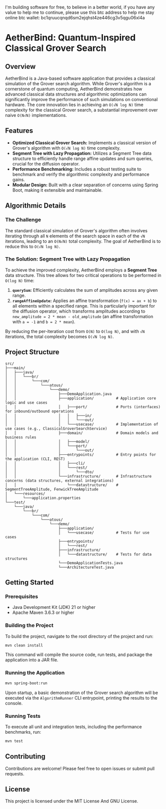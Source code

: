 I'm building software for free, to believe in a better world, if you have any value to help me to continue, please use this btc address to help me stay online
btc wallet: bc1qruucqnqd6sm2ejqhst4ze446cg3v5qgu06xl4a

# AetherBind: Quantum-Inspired Classical Grover Search

## Overview

AetherBind is a Java-based software application that provides a classical simulation of the Grover search algorithm. While Grover's algorithm is a cornerstone of quantum computing, AetherBind demonstrates how advanced classical data structures and algorithmic optimizations can significantly improve the performance of such simulations on conventional hardware. The core innovation lies in achieving an `O(√N log N)` time complexity for the classical Grover search, a substantial improvement over naive `O(N√N)` implementations.

## Features

*   **Optimized Classical Grover Search:** Implements a classical version of Grover's algorithm with `O(√N log N)` time complexity.
*   **Segment Tree with Lazy Propagation:** Utilizes a Segment Tree data structure to efficiently handle range affine updates and sum queries, crucial for the diffusion operator.
*   **Performance Benchmarking:** Includes a robust testing suite to benchmark and verify the algorithmic complexity and performance gains.
*   **Modular Design:** Built with a clear separation of concerns using Spring Boot, making it extensible and maintainable.

## Algorithmic Details

### The Challenge

The standard classical simulation of Grover's algorithm often involves iterating through all `N` elements of the search space in each of the `√N` iterations, leading to an `O(N√N)` total complexity. The goal of AetherBind is to reduce this to `O(√N log N)`.

### The Solution: Segment Tree with Lazy Propagation

To achieve the improved complexity, AetherBind employs a **Segment Tree** data structure. This tree allows for two critical operations to be performed in `O(log N)` time:

1.  **`querySum`:** Efficiently calculates the sum of amplitudes across any given range.
2.  **`rangeAffineUpdate`:** Applies an affine transformation (`f(x) = ax + b`) to all elements within a specified range. This is particularly important for the diffusion operator, which transforms amplitudes according to `new_amplitude = 2 * mean - old_amplitude` (an affine transformation with `a = -1` and `b = 2 * mean`).

By reducing the per-iteration cost from `O(N)` to `O(log N)`, and with `√N` iterations, the total complexity becomes `O(√N log N)`.

## Project Structure

```
src/
├───main/
│   ├───java/
│   │   └───br/
│   │       └───com/
│   │           └───atous/
│   │               └───demo/
│   │                   ├───DemoApplication.java
│   │                   ├───application/          # Application core logic and use cases
│   │                   │   ├───port/             # Ports (interfaces) for inbound/outbound operations
│   │                   │   │   ├───in/
│   │                   │   │   └───out/
│   │                   │   └───usecase/          # Implementation of use cases (e.g., ClassicalGroverSearchService)
│   │                   ├───domain/               # Domain models and business rules
│   │                   │   ├───model/
│   │                   │   └───port/
│   │                   │       └───out/
│   │                   ├───entrypoints/          # Entry points for the application (CLI, REST)
│   │                   │   ├───cli/
│   │                   │   └───rest/
│   │                   │       └───dto/
│   │                   └───infrastructure/       # Infrastructure concerns (data structures, external integrations)
│   │                       └───datastructure/    # SegmentTreeAmplitude, FenwickTreeAmplitude
│   └───resources/
│       └───application.properties
└───test/
    └───java/
        └───br/
            └───com/
                └───atous/
                    └───demo/
                        ├───application/
                        │   └───usecase/          # Tests for use cases
                        ├───entrypoints/
                        │   └───rest/
                        ├───infrastructure/
                        │   └───datastructure/    # Tests for data structures
                        └───DemoApplicationTests.java
                        └───ArchitectureTest.java

```

## Getting Started

### Prerequisites

*   Java Development Kit (JDK) 21 or higher
*   Apache Maven 3.6.3 or higher

### Building the Project

To build the project, navigate to the root directory of the project and run:

```bash
mvn clean install
```

This command will compile the source code, run tests, and package the application into a JAR file.

### Running the Application

```bash
mvn spring-boot:run
```

Upon startup, a basic demonstration of the Grover search algorithm will be executed via the `AlgorithmRunner` CLI entrypoint, printing the results to the console.

### Running Tests

To execute all unit and integration tests, including the performance benchmarks, run:

```bash
mvn test
```

## Contributing

Contributions are welcome! Please feel free to open issues or submit pull requests.

## License

This project is licensed under the MIT License And GNU License.
